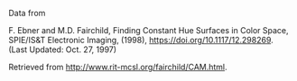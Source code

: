 Data from

F. Ebner and M.D. Fairchild,
Finding Constant Hue Surfaces in Color Space,
SPIE/IS&T Electronic Imaging, (1998),
<https://doi.org/10.1117/12.298269>.
(Last Updated: Oct. 27, 1997)

Retrieved from <http://www.rit-mcsl.org/fairchild/CAM.html>.
